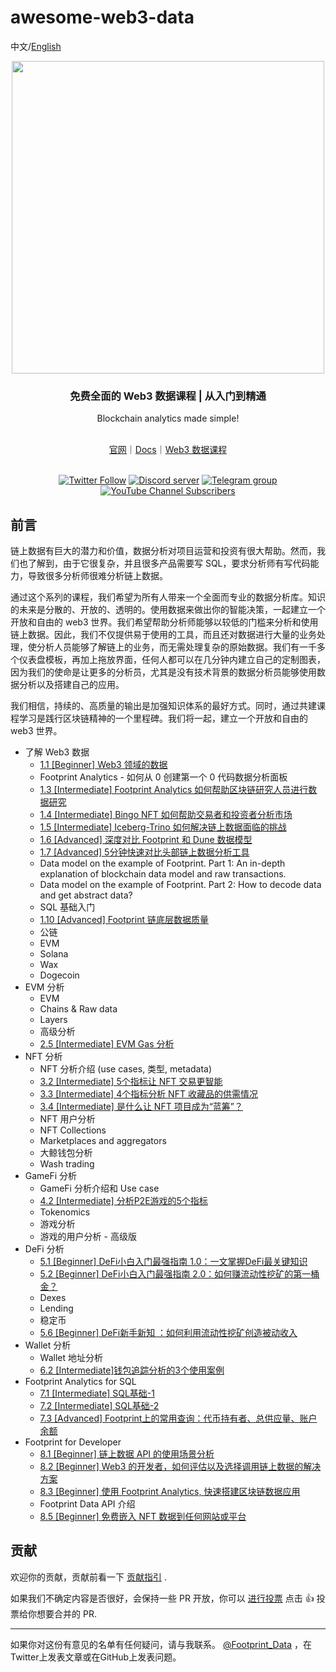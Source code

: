 # awesome-web3-data

中文/[English](https://github.com/footprintanalytics/awesome-web3/blob/main/README.md)

<div align="center">
  <div align=center><img src="https://statichk.footprint.network/img_nav_logo_v5.svg" width=" 500 "></div>
  <h3 align="center">
    免费全面的 Web3 数据课程 | 从入门到精通
  </h3>
  <p>Blockchain analytics made simple!</p>
  <br />
 <a href="https://www.footprint.network/">官网</a>｜<a href="https://docs.footprint.network/docs‘https://docs.footprint.network/docs">Docs</a>｜<a href="https://www.footprint.network/news/academy">Web3 数据课程 </a>
  <p>
    <br />
    <a href="https://twitter.com/Footprint_Data"><img alt="Twitter Follow" src="https://img.shields.io/twitter/follow/Footprint_Data?label=Follow"></a>
    <a href="https://discord.gg/3HYaR6USM7"><img src="https://img.shields.io/discord/864829036294307881?color=5865F2&logo=discord&logoColor=white&label=discord" alt="Discord server" /></a>
    <a href="https://t.me/joinchat/4-ocuURAr2thODFh"><img src="https://img.shields.io/badge/telegram-blue?color=blue&logo=telegram&logoColor=white" alt="Telegram group" /></a>
    <a href="https://www.youtube.com/c/FootprintAnalytics"><img alt="YouTube Channel Subscribers" src="https://img.shields.io/youtube/channel/subscribers/UCKwZbKyuhWveetGhZcNtSTg?style=social"></a>
  </p>
</div>


## 前言

链上数据有巨大的潜力和价值，数据分析对项目运营和投资有很大帮助。然而，我们也了解到，由于它很复杂，并且很多产品需要写 SQL，要求分析师有写代码能力，导致很多分析师很难分析链上数据。

通过这个系列的课程，我们希望为所有人带来一个全面而专业的数据分析库。知识的未来是分散的、开放的、透明的。使用数据来做出你的智能决策，一起建立一个开放和自由的 web3 世界。我们希望帮助分析师能够以较低的门槛来分析和使用链上数据。因此，我们不仅提供易于使用的工具，而且还对数据进行大量的业务处理，使分析人员能够了解链上的业务，而无需处理复杂的原始数据。我们有一千多个仪表盘模板，再加上拖放界面，任何人都可以在几分钟内建立自己的定制图表，因为我们的使命是让更多的分析员，尤其是没有技术背景的数据分析员能够使用数据分析以及搭建自己的应用。

我们相信，持续的、高质量的输出是加强知识体系的最好方式。同时，通过共建课程学习是践行区块链精神的一个里程碑。我们将一起，建立一个开放和自由的 web3 世界。

- 了解 Web3 数据
    - [1.1 [Beginner] Web3 领域的数据](https://mirror.xyz/0xf4De160464Fb0fC00F4A062D1913715b7e429Aea/YnLZJjKd6oj7PEFPn5Xtpmex1OuZ5mGR-fqCkBXXM3g)
    - Footprint Analytics
          -  如何从 0 创建第一个 0 代码数据分析面板
    - [1.3 [Intermediate] Footprint Analytics 如何帮助区块链研究人员进行数据研究](https://mirror.xyz/0xf4De160464Fb0fC00F4A062D1913715b7e429Aea/-uu-QmMU2_-T-JKOUH1sRQjPY81ygdD0Hbwz_LM1CZ4)
    - [1.4 [Intermediate] Bingo NFT 如何帮助交易者和投资者分析市场](https://mirror.xyz/0xf4De160464Fb0fC00F4A062D1913715b7e429Aea/wwRip6edz2592a9Or90hbErUBk5ymCotjCJR0kF0H9k)
    - [1.5 [Intermediate] Iceberg-Trino 如何解决链上数据面临的挑战](https://mirror.xyz/0xf4De160464Fb0fC00F4A062D1913715b7e429Aea/oXalKQPjZzxsuMtDYeMAQTUWqU3P5OEncX-TFTG-yBE)
    - [1.6 [Advanced] 深度对比 Footprint 和 Dune 数据模型](https://mirror.xyz/0xf4De160464Fb0fC00F4A062D1913715b7e429Aea/HFuE9ldpy3PfO4XynGlEiRNp4G1vI_tg0HOXVWU4btA)
    - [1.7 [Advanced] 5分钟快速对比头部链上数据分析工具](https://mirror.xyz/0xf4De160464Fb0fC00F4A062D1913715b7e429Aea/Sm0RxTskbQimmWv19Umnfv90WmR07wcTeBSASft6it0)
    - Data model on the example of Footprint. Part 1: An in-depth explanation of blockchain data model and raw transactions.
    - Data model on the example of Footprint. Part 2: How to decode data and get abstract data?
    - SQL 基础入门
    - [1.10 [Advanced] Footprint 链底层数据质量](https://mirror.xyz/0xf4De160464Fb0fC00F4A062D1913715b7e429Aea/ks5w4lNjXWJS_zYDN6WTJX7nzxBFvqNHoeRh5Yc1jAk)
    - 公链
    - EVM
    - Solana
    - Wax
    - Dogecoin
- EVM 分析
    - EVM
    - Chains & Raw data
    - Layers
    - 高级分析
    - [2.5 [Intermediate] EVM Gas 分析](https://mirror.xyz/0xf4De160464Fb0fC00F4A062D1913715b7e429Aea/FYURGBEswcJ-59fHSsDSysvI6wqZdV4t-B1eVUHwN0c)
- NFT 分析
    - NFT 分析介绍 (use cases, 类型, metadata)
    - [3.2 [Intermediate] 5个指标让 NFT 交易更智能](https://mirror.xyz/0xf4De160464Fb0fC00F4A062D1913715b7e429Aea/Wlrxjh6vrCA51c_qVDHtI0MD3BFS8z6pd1TFJqLmRPM)
    - [3.3 [Intermediate] 4个指标分析 NFT 收藏品的供需情况](https://mirror.xyz/0xf4De160464Fb0fC00F4A062D1913715b7e429Aea/0jmuaRQFCk1adn-hvyGllIBcxMnQtuFlM-Ul9j_wInY)
    - [3.4 [Intermediate] 是什么让 NFT 项目成为“蓝筹”？](https://mirror.xyz/0xf4De160464Fb0fC00F4A062D1913715b7e429Aea/tCVAbQRAYsUxC9ojYDAfwTPwP6zVaRNYTCPsHesnPwM)
    - NFT 用户分析
    - NFT Collections
    - Marketplaces and aggregators
    - 大鲸钱包分析
    - Wash trading
- GameFi 分析
    - GameFi 分析介绍和 Use case
    - [4.2 [Intermediate] 分析P2E游戏的5个指标](https://mirror.xyz/0xf4De160464Fb0fC00F4A062D1913715b7e429Aea/E4eLEnK90HqvwU3svFt1pzMKnbmu1BoGPr2XcdFl77M)
    - Tokenomics
    - 游戏分析
    - 游戏的用户分析 - 高级版
- DeFi 分析
    - [5.1 [Beginner] DeFi小白入门最强指南 1.0：一文掌握DeFi最关键知识](https://mirror.xyz/0xf4De160464Fb0fC00F4A062D1913715b7e429Aea/7IjdO-D4VcB-z9g9wGDmS7ZEr4U0zfC_-XUL0m2HaNw)
    - [5.2 [Beginner] DeFi小白入门最强指南 2.0：如何赚流动性挖矿的第一桶金？](https://mirror.xyz/0xf4De160464Fb0fC00F4A062D1913715b7e429Aea/YiZ5u2hSQTunoxjyPr5xtK_WH0EWaTOX7kcBFKlJc64)
    - Dexes
    - Lending
    - 稳定币
    - [5.6 [Beginner] DeFi新手新知 ：如何利用流动性挖矿创造被动收入](https://mirror.xyz/0xf4De160464Fb0fC00F4A062D1913715b7e429Aea/lsued2oxR9iedh0ayH-FvKvBaC4uoF2YecGIDplqR9g)
- Wallet 分析
    - Wallet 地址分析
    - [6.2 [Intermediate]钱包追踪分析的3个使用案例](https://mirror.xyz/0xf4De160464Fb0fC00F4A062D1913715b7e429Aea/RtfU5EM8gheN3dI04rE3JomE6G6LV41mqlpLfUX4peI)
- Footprint Analytics for SQL
    - [7.1 [Intermediate] SQL基础-1](https://mirror.xyz/0xf4De160464Fb0fC00F4A062D1913715b7e429Aea/IH_A9jdrfKuyPkYnQaHJJBhn-0wOpviogcGzkTie55c)
    - [7.2 [Intermediate] SQL基础-2](https://mirror.xyz/0xf4De160464Fb0fC00F4A062D1913715b7e429Aea/D8WTQT89QYbbkjg46VBvOiMgIjZ1qLeNhpKyEbBK_7Q)
    - [7.3 [Advanced] Footprint上的常用查询：代币持有者、总供应量、账户余额](https://mirror.xyz/0xf4De160464Fb0fC00F4A062D1913715b7e429Aea/s44wIZMnHOl8DDLXgtGfA-5dK411OqvktPGLVIHybac)
- Footprint for Developer
    - [8.1 [Beginner] 链上数据 API 的使用场景分析](https://mirror.xyz/0xf4De160464Fb0fC00F4A062D1913715b7e429Aea/Wq9PeqTmH3Jg5EmSkJN3DBXER-z8_YgR215u1Ano1cY)
    - [8.2 [Beginner] Web3 的开发者，如何评估以及选择调用链上数据的解决方案](https://mirror.xyz/0xf4De160464Fb0fC00F4A062D1913715b7e429Aea/_pLziun8LMNNE-tXRjktvYjAUSOHTHlOOQpS0VHWavo)
    - [8.3 [Beginner] 使用 Footprint Analytics, 快速搭建区块链数据应用](https://mirror.xyz/0xf4De160464Fb0fC00F4A062D1913715b7e429Aea/O3_0NqjiRYp8G5PO-onbg8k-WU8-g3-nexoZ2BnNYrg)
    - Footprint Data API 介绍
    - [8.5 [Beginner] 免费嵌入 NFT 数据到任何网站或平台](https://mirror.xyz/0xf4De160464Fb0fC00F4A062D1913715b7e429Aea/BmeeRihsKhqO1M8tMXY4h6lMdCKF6qoRAb4M_t5sO-)

## 贡献

欢迎你的贡献，贡献前看一下 [贡献指引](https://github.com/footprintanalytics/awesome-web3/blob/master/CONTRIBUTING.md) .

如果我们不确定内容是否很好，会保持一些 PR 开放，你可以 [进行投票](https://github.com/footprintanalytics/awesome-web3/pulls) 点击 :+1: 投票给你想要合并的 PR.

- - -

如果你对这份有意见的名单有任何疑问，请与我联系。 [@Footprint_Data](https://twitter.com/Footprint_Data) ，在Twitter上发表文章或在GitHub上发表问题。



